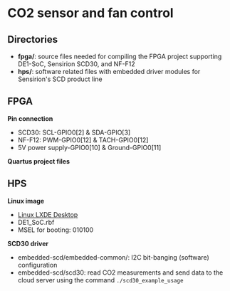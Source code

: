 # CO2 sensor and fan control

## Directories
-  **fpga/**: source files needed for compiling the FPGA project supporting DE1-SoC, Sensirion SCD30, and NF-F12
-  **hps/**: software related files with embedded driver modules for Sensirion's SCD product line

## FPGA
**Pin connection**
  - SCD30: SCL-GPIO0[2] & SDA-GPIO[3]
  - NF-F12: PWM-GPIO0[12] & TACH-GPIO0[12]
  - 5V power supply-GPIO0[10] & Ground-GPIO0[11]

**Quartus project files**

## HPS

**Linux image**
- [Linux LXDE Desktop](https://www.terasic.com.tw/cgi-bin/page/archive.pl?Language=English&No=836&PartNo=4)
- DE1_SoC.rbf
- MSEL for booting: 010100

**SCD30 driver**
- embedded-scd/embedded-common/: I2C bit-banging (software) configuration
- embedded-scd/scd30: read CO2 measurements and send data to the cloud server using the command ```./scd30_example_usage```
